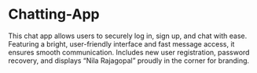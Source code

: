 # Chatting-App
This chat app allows users to securely log in, sign up, and chat with ease. Featuring a bright, user-friendly interface and fast message access, it ensures smooth communication. Includes new user registration, password recovery, and displays “Nila Rajagopal” proudly in the corner for branding.

